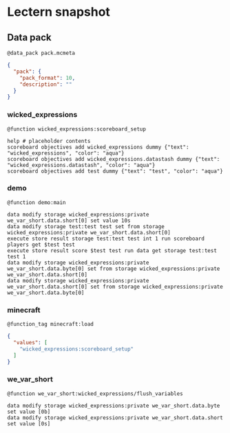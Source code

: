# Lectern snapshot

## Data pack

`@data_pack pack.mcmeta`

```json
{
  "pack": {
    "pack_format": 10,
    "description": ""
  }
}
```

### wicked_expressions

`@function wicked_expressions:scoreboard_setup`

```mcfunction
help # placeholder contents
scoreboard objectives add wicked_expressions dummy {"text": "wicked_expressions", "color": "aqua"}
scoreboard objectives add wicked_expressions.datastash dummy {"text": "wicked_expressions.datastash", "color": "aqua"}
scoreboard objectives add test dummy {"text": "test", "color": "aqua"}
```

### demo

`@function demo:main`

```mcfunction
data modify storage wicked_expressions:private we_var_short.data.short[0] set value 10s
data modify storage test:test test set from storage wicked_expressions:private we_var_short.data.short[0]
execute store result storage test:test test int 1 run scoreboard players get $test test
execute store result score $test test run data get storage test:test test 1
data modify storage wicked_expressions:private we_var_short.data.byte[0] set from storage wicked_expressions:private we_var_short.data.short[0]
data modify storage wicked_expressions:private we_var_short.data.short[0] set from storage wicked_expressions:private we_var_short.data.byte[0]
```

### minecraft

`@function_tag minecraft:load`

```json
{
  "values": [
    "wicked_expressions:scoreboard_setup"
  ]
}
```

### we_var_short

`@function we_var_short:wicked_expressions/flush_variables`

```mcfunction
data modify storage wicked_expressions:private we_var_short.data.byte set value [0b]
data modify storage wicked_expressions:private we_var_short.data.short set value [0s]
```
